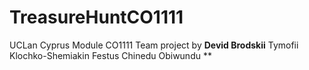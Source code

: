 # TreasureHuntCO1111

UCLan Cyprus Module CO1111 Team project by
**Devid Brodskii**
Tymofii Klochko-Shemiakin
Festus Chinedu Obiwundu
**
